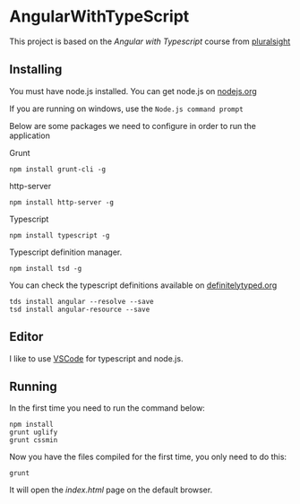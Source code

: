 # AngularWithTypeScript

This project is based on the *Angular with Typescript* course from [pluralsight](http://pluralsight.com)

## Installing

You must have node.js installed. You can get node.js on [nodejs.org](https://nodejs.org)

If you are running on windows, use the `Node.js command prompt`

Below are some packages we need to configure in order to run the application

Grunt
```Shell
npm install grunt-cli -g
```
http-server
```Shell
npm install http-server -g
```
Typescript
```Shell
npm install typescript -g
```
Typescript definition manager.
```Shell
npm install tsd -g
```
You can check the typescript definitions available on [definitelytyped.org](definitelytyped.org)
```Shell
tds install angular --resolve --save
tsd install angular-resource --save
```

## Editor

I like to use [VSCode](https://code.visualstudio.com/) for typescript and node.js.

## Running

In the first time you need to run the command below:

```Shell
npm install
grunt uglify
grunt cssmin
```

Now you have the files compiled for the first time, you only need to do this:

```Shell
grunt
``` 

It will open the *index.html* page on the default browser.

